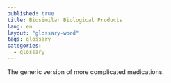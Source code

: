 ```yaml
---
published: true
title: Biosimilar Biological Products
lang: en
layout: "glossary-word"
tags: glossary
categories: 
  - glossary
---
```


The generic version of more complicated medications.
